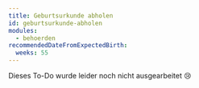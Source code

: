 ```yaml
---
title: Geburtsurkunde abholen
id: geburtsurkunde-abholen
modules:
  - behoerden
recommendedDateFromExpectedBirth:
  weeks: 55
---
```


Dieses To-Do wurde leider noch nicht ausgearbeitet 😢

<bmfsfj-todo-extension-panel title="Wer?" icon="user" open>
<bmfsfj-todo-assignees></bmfsfj-todo-assignees>
</bmfsfj-todo-extension-panel>
